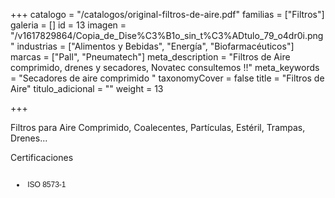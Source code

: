 +++
catalogo = "/catalogos/original-filtros-de-aire.pdf"
familias = ["Filtros"]
galeria = []
id = 13
imagen = "/v1617829864/Copia_de_Dise%C3%B1o_sin_t%C3%ADtulo_79_o4dr0i.png"
industrias = ["Alimentos y Bebidas", "Energía", "Biofarmacéuticos"]
marcas = ["Pall", "Pneumatech"]
meta_description = "Filtros de Aire comprimido, drenes y secadores, Novatec consultemos !!"
meta_keywords = "Secadores de aire comprimido "
taxonomyCover = false
title = "Filtros de Aire"
titulo_adicional = ""
weight = 13

+++
<p>Filtros para Aire Comprimido, Coalecentes, Partículas, Estéril, Trampas, Drenes...</p>
<p>Certificaciones </p>
<div class="page" title="Page 3">
<div class="section">
<div class="layoutArea">
<div class="column">
<ul>
<li style="font-size: 9pt; font-family: Helvetica;">
<p><span style="font-size: 9pt;"> ISO 8573-1 </span></p>
</li>
</ul>
</div>
</div>
</div>
</div>